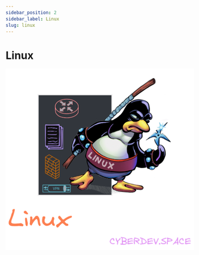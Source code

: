 ```yaml
---
sidebar_position: 2
sidebar_label: Linux
slug: linux
---
```


# Linux

![Abstract Factory UML](./images/linux_logo.png)